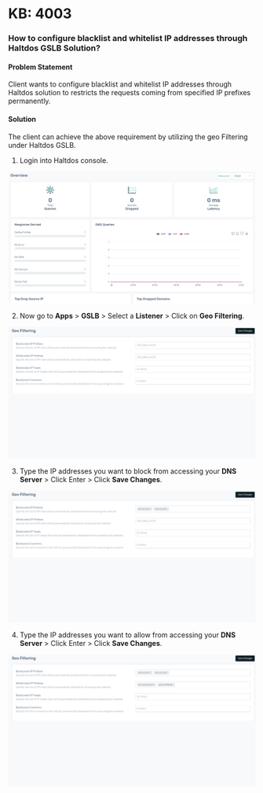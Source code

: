 # KB: 4003

### **How to configure blacklist and whitelist IP addresses through Haltdos GSLB Solution?**

#### **Problem Statement**

Client wants to configure blacklist and whitelist IP addresses through Haltdos solution to restricts the requests coming from specified IP prefixes permanently. 

#### **Solution**



The client can achieve the above requirement by utilizing the geo Filtering under Haltdos GSLB.

1. Login into Haltdos console.

![​kb-4002](/img/gslb/v8/kb/kb_4002_overview.png)

2. Now go to **Apps** > **GSLB** > Select a **Listener** > Click on **Geo Filtering**.

![​kb-4002](/img/gslb/v8/kb/kb_4002_geo_filter.png)

3. Type the IP addresses you want to block from accessing your **DNS Server** > Click Enter > Click **Save Changes**.

![​kb-4002](/img/gslb/v8/kb/kb_4002_geo_conf.png)

4. Type the IP addresses you want to allow from accessing your **DNS Server** > Click Enter > Click **Save Changes**.

![​kb-4002](/img/gslb/v8/kb/kb_4002_geo_whitelisted.png)